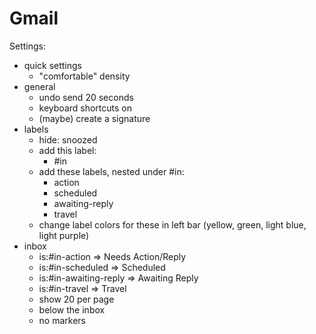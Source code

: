# Gmail

Settings:

* quick settings
    * "comfortable" density
* general
    * undo send 20 seconds
    * keyboard shortcuts on
    * (maybe) create a signature
* labels
    * hide: snoozed
    * add this label:
        * #in
    * add these labels, nested under #in:
        * action
        * scheduled
        * awaiting-reply
        * travel
    * change label colors for these in left bar (yellow, green, light blue, light purple)
* inbox
    * is:#in-action => Needs Action/Reply
    * is:#in-scheduled => Scheduled
    * is:#in-awaiting-reply => Awaiting Reply
    * is:#in-travel => Travel
    * show 20 per page
    * below the inbox
    * no markers
